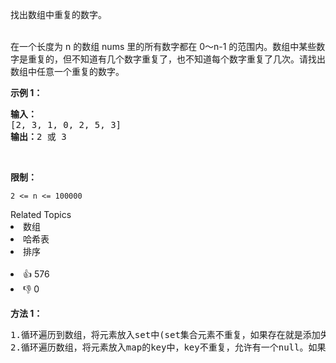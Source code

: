 <p>找出数组中重复的数字。</p>

<p><br>
在一个长度为 n 的数组 nums 里的所有数字都在 0～n-1 的范围内。数组中某些数字是重复的，但不知道有几个数字重复了，也不知道每个数字重复了几次。请找出数组中任意一个重复的数字。</p>

<p><strong>示例 1：</strong></p>

<pre><strong>输入：</strong>
[2, 3, 1, 0, 2, 5, 3]
<strong>输出：</strong>2 或 3 
</pre>

<p>&nbsp;</p>

<p><strong>限制：</strong></p>

<p><code>2 &lt;= n &lt;= 100000</code></p>
<div><div>Related Topics</div><div><li>数组</li><li>哈希表</li><li>排序</li></div></div><br><div><li>👍 576</li><li>👎 0</li></div>

<p><strong>方法 1：</strong></p>

<pre>
1.循环遍历到数组，将元素放入set中(set集合元素不重复，如果存在就是添加失败，直接返回当前遍历的元素)
2.循环遍历数组，将元素放入map的key中，key不重复，允许有一个null。如果map.containes(value)返回true，说明map的key中已经存在。直接返回该value。
</pre>